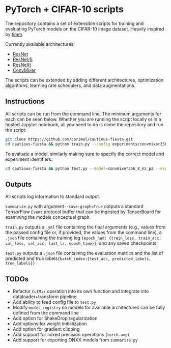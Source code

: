# PyTorch + CIFAR-10 scripts

The repository contains a set of extensible scripts for training and evaluating PyTorch models on the CIFAR-10 image
dataset. Heavily inspired by [timm](https://github.com/rwightman/pytorch-image-models).

Currently available architectures:

* [ResNet](https://arxiv.org/abs/1512.03385)
* [ResNet/S](https://arxiv.org/abs/1512.03385)
* [ResNeXt](https://arxiv.org/abs/1611.05431)
* [ConvMixer](https://openreview.net/forum?id=TVHS5Y4dNvM)

The scripts can be extended by adding different architectures, optimization algorithms, learning rate schedulers, and
data augmentations.

## Instructions

All scripts can be run from the command line. The minimum arguments for each can be seen below. Whether you are running
the script locally or in a hosted Jupyter notebook, all you need to do is clone the repository and run the script:

```bash
git clone https://github.com/cprimel/cautious-fiesta.git
cd cautious-fiesta && python train.py --config experiments/convmixer256_8_k5_p2_00.yml --batch-size=512
```

To evaluate a model, similarly making sure to specify the correct model and experiment identifiers:

```bash
cd cautious-fiesta && python test.py --model=convmixer256_8_k5_p2 --experiment=convmixer256_8_k5_p2_00 --checkpoint=<path-to-checkpoint> --logs=<directory-for-log-output>
```

## Outputs

All scripts log information to standard output.

`summarize.py` with argument`--save-graph=True` outputs a standard TensorFlow `Event` protocol buffer that can be
ingested by TensorBoard for examining the models conceptual graph.

`train.py` outputs a `.yml` file containing the final arguments (e.g., values from the passed config file or, if
provided, the values from the command line), a `.json` file containing the training
log `{epoch_num: {train_loss, train_acc, val_loss, val_acc, last_lr, epoch_time}}`, and any saved checkpoints.

`test.py` outputs a `.json` file containing the evaluation metrics and the list of predicted and true
labels`{batch_index:{test_acc, predicted_labels, true_labels}}`

## TODOs

* Refactor `CutMix` operation into its own function and integrate into dataloader+transform pipeline.
* Add ability to feed config file to `test.py`
* Modify `model_registry` so models for available architectures can be fully defined from the command line
* Add option for ShakeDrop regularization
* Add options for weight initialization
* Add option for gradient clipping
* Add support for mixed precision operations (`torch.amp`)
* Add support for exporting ONXX models from `summarize.py`
